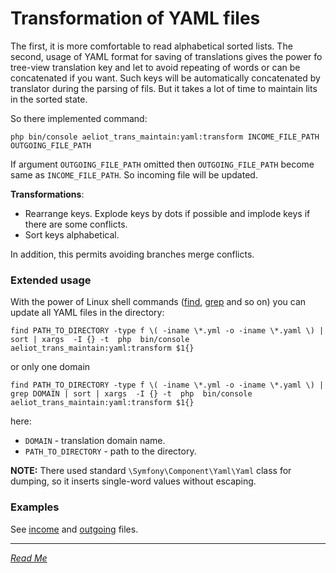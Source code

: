 Transformation of YAML files
============================

The first, it is more comfortable to read alphabetical sorted lists.
The second, usage of YAML format for saving of translations gives the power fo tree-view translation key 
and let to avoid repeating of words or can be concatenated if you want. 
Such keys will be automatically concatenated by translator during the parsing of fils. 
But it takes a lot of time to maintain lits in the sorted state.

So there implemented command:

```shell
php bin/console aeliot_trans_maintain:yaml:transform INCOME_FILE_PATH OUTGOING_FILE_PATH
```
If argument `OUTGOING_FILE_PATH` omitted then `OUTGOING_FILE_PATH` become same as `INCOME_FILE_PATH`. So incoming file will be updated.

**Transformations**:
- Rearrange keys. Explode keys by dots if possible and implode keys if there are some conflicts.
- Sort keys alphabetical.

In addition, this permits avoiding branches merge conflicts.


### Extended usage

With the power of Linux shell commands ([find](https://en.wikipedia.org/wiki/Find_(Unix)), [grep](https://linuxize.com/post/how-to-use-grep-command-to-search-files-in-linux/) and so on) you can update all YAML files in the directory:
```shell
find PATH_TO_DIRECTORY -type f \( -iname \*.yml -o -iname \*.yaml \) | sort | xargs  -I {} -t  php  bin/console aeliot_trans_maintain:yaml:transform $1{}
```

or only one domain
```shell
find PATH_TO_DIRECTORY -type f \( -iname \*.yml -o -iname \*.yaml \) | grep DOMAIN | sort | xargs  -I {} -t  php  bin/console aeliot_trans_maintain:yaml:transform $1{}
```
here:
- `DOMAIN` - translation domain name.
- `PATH_TO_DIRECTORY` - path to the directory.

**NOTE:** There used standard `\Symfony\Component\Yaml\Yaml` class for dumping, so it inserts single-word values without escaping.

### Examples

See [income](../examples/income.yaml) and [outgoing](../examples/outgoing.yaml) files.

---
*[Read Me](../README.md)*
